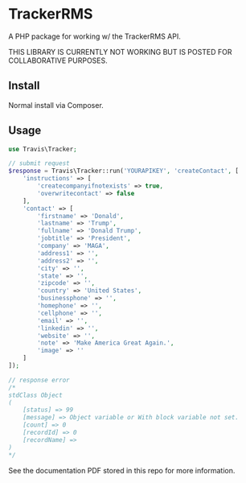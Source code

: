 # TrackerRMS

A PHP package for working w/ the TrackerRMS API.

THIS LIBRARY IS CURRENTLY NOT WORKING BUT IS POSTED FOR COLLABORATIVE PURPOSES.

## Install

Normal install via Composer.

## Usage

```php
use Travis\Tracker;

// submit request
$response = Travis\Tracker::run('YOURAPIKEY', 'createContact', [
	'instructions' => [
		'createcompanyifnotexists' => true,
		'overwritecontact' => false
	],
	'contact' => [
		'firstname' => 'Donald',
		'lastname' => 'Trump',
		'fullname' => 'Donald Trump',
		'jobtitle' => 'President',
		'company' => 'MAGA',
		'address1' => '',
		'address2' => '',
		'city' => '',
		'state' => '',
		'zipcode' => '',
		'country' => 'United States',
		'businessphone' => '',
		'homephone' => '',
		'cellphone' => '',
		'email' => '',
		'linkedin' => '',
		'website' => '',
		'note' => 'Make America Great Again.',
		'image' => ''
	]
]);

// response error
/*
stdClass Object
(
    [status] => 99
    [message] => Object variable or With block variable not set.
    [count] => 0
    [recordId] => 0
    [recordName] =>
)
*/
```

See the documentation PDF stored in this repo for more information.